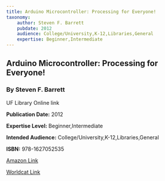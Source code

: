 ```yaml
---
title: Arduino Microcontroller: Processing for Everyone!
taxonomy:
	author: Steven F. Barrett
	pubdate: 2012
	audience: College/University,K-12,Libraries,General
	expertise: Beginner,Intermediate
---
```

## Arduino Microcontroller: Processing for Everyone!
### By Steven F. Barrett
UF Library Online link

**Publication Date:** 2012

**Expertise Level:** Beginner,Intermediate

**Intended Audience:** College/University,K-12,Libraries,General

**ISBN:** 978-1627052535

[Amazon Link](https://www.amazon.com/Arduino-Microcontroller-Processing-Everyone-Synthesis/dp/1627052534/ref=sr_1_2?s=books&ie=UTF8&qid=1541656853&sr=1-2&keywords=arduino+microcontroller)

[Worldcat Link](http://www.worldcat.org/oclc/862113184)
